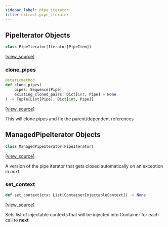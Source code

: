 ```yaml
---
sidebar_label: pipe_iterator
title: extract.pipe_iterator
---
```


## PipeIterator Objects

```python
class PipeIterator(Iterator[PipeItem])
```

[[view_source]](https://github.com/dlt-hub/dlt/blob/e9c9ecfa8a644fdb516dd74aabca3bf75bafb154/dlt/extract/pipe_iterator.py#L47)

### clone\_pipes

```python
@staticmethod
def clone_pipes(
    pipes: Sequence[Pipe],
    existing_cloned_pairs: Dict[int, Pipe] = None
) -> Tuple[List[Pipe], Dict[int, Pipe]]
```

[[view_source]](https://github.com/dlt-hub/dlt/blob/e9c9ecfa8a644fdb516dd74aabca3bf75bafb154/dlt/extract/pipe_iterator.py#L331)

This will clone pipes and fix the parent/dependent references

## ManagedPipeIterator Objects

```python
class ManagedPipeIterator(PipeIterator)
```

[[view_source]](https://github.com/dlt-hub/dlt/blob/e9c9ecfa8a644fdb516dd74aabca3bf75bafb154/dlt/extract/pipe_iterator.py#L361)

A version of the pipe iterator that gets closed automatically on an exception in _next_

### set\_context

```python
def set_context(ctx: List[ContainerInjectableContext]) -> None
```

[[view_source]](https://github.com/dlt-hub/dlt/blob/e9c9ecfa8a644fdb516dd74aabca3bf75bafb154/dlt/extract/pipe_iterator.py#L367)

Sets list of injectable contexts that will be injected into Container for each call to __next__


